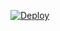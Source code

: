 [![Deploy](https://www.herokucdn.com/deploy/button.png)](https://dashboard.heroku.com/new?template=https://github.com/SuspectWorkers/nginx_listener)
